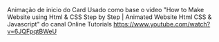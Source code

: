 
Animação de inicio do Card
Usado como base o video "How to Make Website using Html & CSS Step by Step | Animated Website Html CSS & Javascript" do canal Online Tutorials
https://www.youtube.com/watch?v=6JQFpqtBWeU